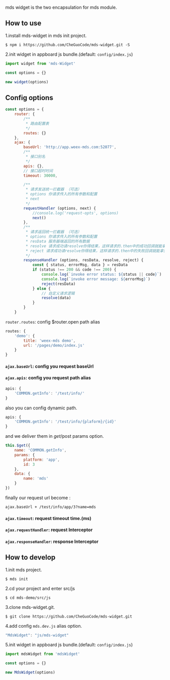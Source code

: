 mds widget is the two encapsulation for mds module.

## How to use
1.install mds-widget in mds init project.
```
$ npm i https://github.com/CheGuoCode/mds-widget.git -S
```
2.init widget in appboard js bundle.(default: `config/index.js`)
``` js
import widget from 'mds-Widget'

const options = {}

new widget(options)
```

## Config options
```js
const options = {
    router: {
        /**
         * 路由配置表
         */
        routes: {}
    },
    ajax: {
        baseUrl: 'http://app.weex-mds.com:52077',
        /**
         * 接口别名
         */
        apis: {},
        // 接口超时时间
        timeout: 30000,

        /**
         * 请求发送统一拦截器 （可选）
         * options 你请求传入的所有参数和配置
         * next
         */
        requestHandler (options, next) {
            //console.log('request-opts', options)
            next()
        },
        /**
         * 请求返回统一拦截器 （可选）
         * options 你请求传入的所有参数和配置
         * resData 服务器端返回的所有数据
         * resolve 请求成功请resolve你得结果，这样请求的.then中的成功回调就能拿到你resolve的数据
         * reject 请求成功请resolve你得结果，这样请求的.then中的失败回调就能拿到你reject的数据
         */
        responseHandler (options, resData, resolve, reject) {
            const { status, errorMsg, data } = resData
            if (status !== 200 && code !== 200) {
                console.log(`invoke error status: ${status || code}`)
                console.log(`invoke error message: ${errorMsg}`)
                reject(resData)
            } else {
                // 自定义请求逻辑
                resolve(data)
            }
        }
    }
```

`router.routes`: config $router.open path alias
```js
routes: {
	'demo': {
        title: 'weex-mds demo',
        url: '/pages/demo/index.js'
    }
}
```

#### `ajax.baseUrl`: config you request baseUrl
#### `ajax.apis`: config you request path alias
```js
apis: {
    'COMMON.getInfo': '/test/info/'
}
```
 also you can config dynamic path.
```js
apis: {
    'COMMON.getInfo': '/test/info/{plaform}/{id}'
}
```
and we deliver them in $get/$post params option.
```js
this.$get({
    name: 'COMMON.getInfo',
    params: {
        platform: 'app',
        id: 3
    },
    data: {
        name: 'mds'
    }
})
```
finally our request url become :
```
ajax.baseUrl + /test/info/app/3?name=mds
```

#### `ajax.timeout`: request timeout time.(ms)
#### `ajax.requestHandler`: request Interceptor
#### `ajax.responseHandler`: response Interceptor

## How to develop

1.init mds project.

```
$ mds init
```

2.cd your project and enter src/js

```
$ cd mds-demo/src/js
```

3.clone mds-widget.git.
```
$ git clone https://github.com/CheGuoCode/mds-widget.git
```

4.add config `mds.dev.js` alias option.
```js
"MdsWidget": "js/mds-widget"
```

5.init widget in appboard js bundle.(default: `config/index.js`)
```js
import mdsWidget from 'mdsWidget'

const options = {}

new MdsWidget(options)
```

